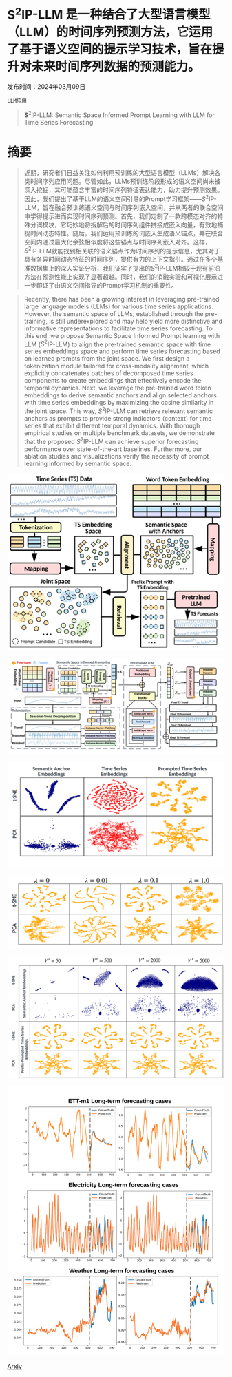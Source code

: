 # $\textbf{S}^2$IP-LLM 是一种结合了大型语言模型（LLM）的时间序列预测方法，它运用了基于语义空间的提示学习技术，旨在提升对未来时间序列数据的预测能力。

发布时间：2024年03月09日

`LLM应用`

> $\textbf{S}^2$IP-LLM: Semantic Space Informed Prompt Learning with LLM for Time Series Forecasting

# 摘要

> 近期，研究者们日益关注如何利用预训练的大型语言模型（LLMs）解决各类时间序列应用问题。尽管如此，LLMs预训练阶段形成的语义空间尚未被深入挖掘，其可能蕴含丰富的时间序列特征表达能力，助力提升预测效果。因此，我们提出了基于LLM的语义空间引导的Prompt学习框架——$S^2$IP-LLM，旨在融合预训练语义空间与时间序列嵌入空间，并从两者的联合空间中学得提示进而实现时间序列预测。首先，我们定制了一款跨模态对齐的特殊分词模块，它巧妙地将拆解后的时间序列组件拼接成嵌入向量，有效地捕捉时间动态特性。随后，我们运用预训练的词嵌入生成语义锚点，并在联合空间内通过最大化余弦相似度将这些锚点与时间序列嵌入对齐。这样，$S^2$IP-LLM就能找到相关联的语义锚点作为时间序列的提示信息，尤其对于具有各异时间动态特征的时间序列，提供有力的上下文指引。通过在多个基准数据集上的深入实证分析，我们证实了提出的$S^2$IP-LLM相较于现有前沿方法在预测性能上实现了显著超越。同时，我们的消融实验和可视化展示进一步印证了由语义空间指导的Prompt学习机制的重要性。

> Recently, there has been a growing interest in leveraging pre-trained large language models (LLMs) for various time series applications. However, the semantic space of LLMs, established through the pre-training, is still underexplored and may help yield more distinctive and informative representations to facilitate time series forecasting. To this end, we propose Semantic Space Informed Prompt learning with LLM ($S^2$IP-LLM) to align the pre-trained semantic space with time series embeddings space and perform time series forecasting based on learned prompts from the joint space. We first design a tokenization module tailored for cross-modality alignment, which explicitly concatenates patches of decomposed time series components to create embeddings that effectively encode the temporal dynamics. Next, we leverage the pre-trained word token embeddings to derive semantic anchors and align selected anchors with time series embeddings by maximizing the cosine similarity in the joint space. This way, $S^2$IP-LLM can retrieve relevant semantic anchors as prompts to provide strong indicators (context) for time series that exhibit different temporal dynamics. With thorough empirical studies on multiple benchmark datasets, we demonstrate that the proposed $S^2$IP-LLM can achieve superior forecasting performance over state-of-the-art baselines. Furthermore, our ablation studies and visualizations verify the necessity of prompt learning informed by semantic space.

![$\textbf{S}^2$IP-LLM 是一种结合了大型语言模型（LLM）的时间序列预测方法，它运用了基于语义空间的提示学习技术，旨在提升对未来时间序列数据的预测能力。](../../../paper_images/2403.05798/x1.png)

![$\textbf{S}^2$IP-LLM 是一种结合了大型语言模型（LLM）的时间序列预测方法，它运用了基于语义空间的提示学习技术，旨在提升对未来时间序列数据的预测能力。](../../../paper_images/2403.05798/x2.png)

![$\textbf{S}^2$IP-LLM 是一种结合了大型语言模型（LLM）的时间序列预测方法，它运用了基于语义空间的提示学习技术，旨在提升对未来时间序列数据的预测能力。](../../../paper_images/2403.05798/x3.png)

![$\textbf{S}^2$IP-LLM 是一种结合了大型语言模型（LLM）的时间序列预测方法，它运用了基于语义空间的提示学习技术，旨在提升对未来时间序列数据的预测能力。](../../../paper_images/2403.05798/x4.png)

![$\textbf{S}^2$IP-LLM 是一种结合了大型语言模型（LLM）的时间序列预测方法，它运用了基于语义空间的提示学习技术，旨在提升对未来时间序列数据的预测能力。](../../../paper_images/2403.05798/x5.png)

![$\textbf{S}^2$IP-LLM 是一种结合了大型语言模型（LLM）的时间序列预测方法，它运用了基于语义空间的提示学习技术，旨在提升对未来时间序列数据的预测能力。](../../../paper_images/2403.05798/x6.png)

[Arxiv](https://arxiv.org/abs/2403.05798)